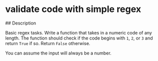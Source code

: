 # validate code with simple regex

## Description

Basic regex tasks. Write a function that takes in a numeric code of any length. The function should check if the code begins with `1`, `2`, or `3` and return `True` if so. Return `False` otherwise.

You can assume the input will always be a number.
